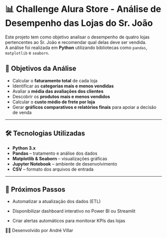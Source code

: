 # 📊 Challenge Alura Store - Análise de Desempenho das Lojas do Sr. João

Este projeto tem como objetivo analisar o desempenho de quatro lojas pertencentes ao Sr. João e recomendar qual delas deve ser vendida.  
A análise foi realizada em **Python** utilizando bibliotecas como `pandas`, `matplotlib` e `seaborn`.  

## 🚀 Objetivos da Análise

- Calcular o **faturamento total** de cada loja  
- Identificar as **categorias mais e menos vendidas**  
- Avaliar a **média das avaliações dos clientes**  
- Descobrir os **produtos mais e menos vendidos**  
- Calcular o **custo médio de frete por loja**  
- Gerar **gráficos comparativos e relatórios finais** para apoiar a decisão de venda  

---

## 🛠️ Tecnologias Utilizadas

- **Python 3.x**  
- **Pandas** – tratamento e análise dos dados  
- **Matplotlib & Seaborn** – visualizações gráficas  
- **Jupyter Notebook** – ambiente de desenvolvimento  
- **CSV** – formato dos arquivos de entrada  

---

## 📌 Próximos Passos

- Automatizar a atualização dos dados (ETL)

- Disponibilizar dashboard interativo no Power BI ou Streamlit

- Criar alertas automáticos para monitorar KPIs das lojas

👨‍💻 Desenvolvido por André Villar

